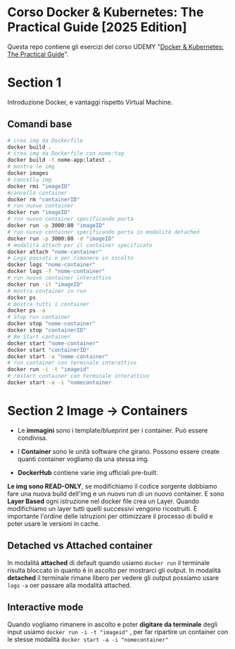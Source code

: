 # Corso Docker & Kubernetes: The Practical Guide [2025 Edition]

Questa repo contiene gli esercizi del corso UDEMY "[Docker & Kubernetes: The Practical Guide](https://www.udemy.com/course/docker-kubernetes-the-practical-guide/)".

# Section 1

Introduzione Docker, e vantaggi rispetto Virtual Machine.

## Comandi base

```bash
# crea img da Dockerfile
docker build .
# crea img da Dockerfile con nome:tag
docker build -t nome-app:latest .
# mostra le img
docker images
# cancella img
docker rmi "imageID"
#cancella container
docker rm "containerID"
# run nuovo container
docker run "imageID"
# run nuovo container specificando porta
docker run -p 3000:80 "imageID"
# run nuovo container specificando porta in modalità detached
docker run -p 3000:80 -d "imageID"
# modalità attach per il container specificato
docker attach "nome-container"
# Logs passati o per rimanere in ascolto
docker logs "nome-container"
docker logs -f "nome-container"
# run nuovo container interattivo
docker run -it "imageID"
# mostra container in run
docker ps
# mostra tutti i container
docker ps -a
# Stop run container
docker stop "nome-container"
docker stop "containerID"
# Re Start container
docker start "nome-container"
docker start "containerID"
docker start -a "nome-container"
# run container con terminale interattivo
docker run -i -t "imageid"
# restart container con terminale interattivo
docker start -a -i "nomecontainer

```

# Section 2 Image -> Containers

- Le **immagini** sono i template/blueprint per i container.
  Può essere condivisa.
- I **Container** sono le unità software che girano. Possono essere create quanti container vogliamo da una stessa img.

- **DockerHub** contiene varie img ufficiali pre-built.

**Le img sono READ-ONLY**, se modifichiamo il codice sorgente dobbiamo fare una nuova build dell'img e un nuovo run di un nuovo container.
E sono **Layer Based** ogni istruzione nel docker file crea un Layer. Quando modifichiamo un layer tutti quelli successivi vengono ricostruiti. È importante l'ordine delle istruzioni per ottimizzare il processo di build e poter usare le versioni in cache.

## Detached vs Attached container

In modalità **attached** di default quando usiamo `docker run` il terminale risulta bloccato in quanto è in ascolto per mostrarci gli output.
In modalità **detached** il terminale rimane libero per vedere gli output possiamo usare `logs` `-a` oer passare alla modalità attached.

## Interactive mode

Quando vogliamo rimanere in ascolto e poter **digitare da terminale** degli input usiamo
`docker run -i -t "imageid"` , per far ripartire un container con le stesse modalità `docker start -a -i "nomecontainer"`
